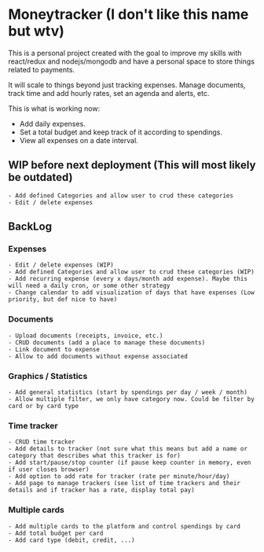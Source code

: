 # Moneytracker (I don't like this name but wtv)
  This is a personal project created with the goal to improve my skills with react/redux and nodejs/mongodb and have a personal space to store things related to payments.

  It will scale to things beyond just tracking expenses. Manage documents, track time and add hourly rates, set an agenda and alerts, etc.

  This is what is working now:
  - Add daily expenses.
  - Set a total budget and keep track of it according to spendings.
  - View all expenses on a date interval.

  ## WIP before next deployment (This will most likely be outdated)
    - Add defined Categories and allow user to crud these categories
    - Edit / delete expenses

  ## BackLog
  ### Expenses
    - Edit / delete expenses (WIP)
    - Add defined Categories and allow user to crud these categories (WIP)
    - Add recurring expense (every x days/month add expense). Maybe this will need a daily cron, or some other strategy
    - Change calendar to add visualization of days that have expenses (Low priority, but def nice to have)
  ### Documents
    - Upload documents (receipts, invoice, etc.)
    - CRUD documents (add a place to manage these documents)
    - Link document to expense
    - Allow to add documents without expense associated
  ### Graphics / Statistics
    - Add general statistics (start by spendings per day / week / month)
    - Allow multiple filter, we only have category now. Could be filter by card or by card type
  ### Time tracker
    - CRUD time tracker
    - Add details to tracker (not sure what this means but add a name or category that describes what this tracker is for)
    - Add start/pause/stop counter (if pause keep counter in memory, even if user closes browser)
    - Add option to add rate for tracker (rate per minute/hour/day)
    - Add page to manage trackers (see list of time trackers and their details and if tracker has a rate, display total pay)
  ### Multiple cards
    - Add multiple cards to the platform and control spendings by card
    - Add total budget per card
    - Add card type (debit, credit, ...)
    
